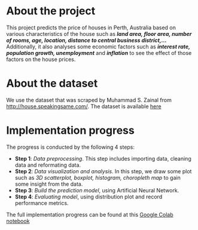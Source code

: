 # About the project
This project predicts the price of houses in Perth, Australia based on various characteristics of the house such as ***land area, floor area, number of rooms, age, location, distance to central business district,...***
Additionally, it also analyses some economic factors such as ***interest rate, population growth, unemployment*** and ***inflation*** to see the effect of those factors on the house prices.
# About the dataset
We use the dataset that was scraped by Muhammad S. Zainal from http://house.speakingsame.com/. The dataset is available [here](https://www.kaggle.com/datasets/syuzai/perth-house-prices)
# Implementation progress
The progress is conducted by the following 4 steps:
- **Step 1**: *Data preprocessing*. This step includes importing data, cleaning data and reformating data.
- **Step 2**: *Data visualization and analysis*. In this step, we draw some plot such as *3D scatterplot, boxplot, histogram, choropleth map* to gain some insight from the data.
- **Step 3**: *Build the prediction model*, using Artificial Neural Network.
- **Step 4**: *Evaluating model*, using distribution plot and record performance metrics.

The full implementation progress can be found at this [Google Colab notebook](https://colab.research.google.com/drive/1Cgo86HBPaPW45Hkt3jHIwkgOU1EY8vgL)
